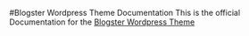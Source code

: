 #Blogster Wordpress Theme Documentation
This is the official Documentation for the [Blogster Wordpress Theme](#)